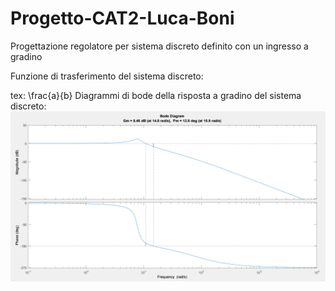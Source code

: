 # Progetto-CAT2-Luca-Boni
Progettazione regolatore per sistema discreto definito con un ingresso a gradino

Funzione di trasferimento del sistema discreto:


tex: \frac{a}{b}
Diagrammi di bode della risposta a gradino del sistema discreto:
![](https://github.com/boni3099/Progetto-CAT2-Luca-Boni/blob/main/Progetto%20CAT%202%202023/ppt/media/image2.png?raw=true)
